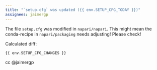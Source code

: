 ```yaml
---
title: "`setup.cfg` was updated ({{ env.SETUP_CFG_TODAY }})"
assignees: jaimergp
---
```


The file `setup.cfg` was modified in `napari/napari`. This might mean the conda-recipe in
`napari/packaging` needs adjusting! Please check!

Calculated diff:

```diff
{{ env.SETUP_CFG_CHANGES }}
```

cc @jaimergp
